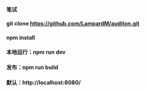 #### 笔试
#### git clone https://github.com/LampardM/auditon.git
#### npm install
#### 本地运行：npm run dev
#### 发布：npm run build
#### 默认：http://localhost:8080/

